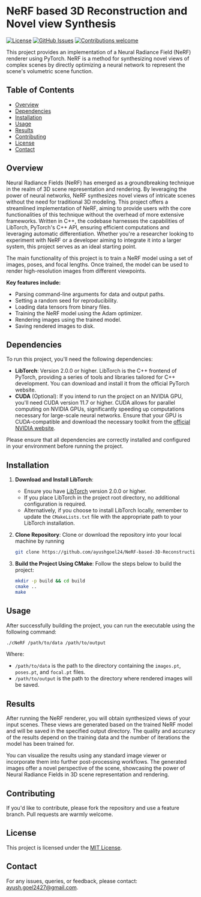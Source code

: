 # NeRF based 3D Reconstruction and Novel view Synthesis

[![License](https://img.shields.io/badge/License-MIT-blue.svg)](https://opensource.org/licenses/MIT)
[![GitHub Issues](https://img.shields.io/github/issues/ayushgoel24/NeRF-based-3D-Reconstruction-and-Novel-view-Synthesis.svg)](https://github.com/ayushgoel24/NeRF-based-3D-Reconstruction-and-Novel-view-Synthesis/issues)
[![Contributions welcome](https://img.shields.io/badge/Contributions-welcome-orange.svg)](https://github.com/ayushgoel24/NeRF-based-3D-Reconstruction-and-Novel-view-Synthesis)


This project provides an implementation of a Neural Radiance Field (NeRF) renderer using PyTorch. NeRF is a method for synthesizing novel views of complex scenes by directly optimizing a neural network to represent the scene's volumetric scene function.

## Table of Contents
- [Overview](#overview)
- [Dependencies](#dependencies)
- [Installation](#installation)
- [Usage](#usage)
- [Results](#results)
- [Contributing](#contributing)
- [License](#license)
- [Contact](#contact)

## Overview
Neural Radiance Fields (NeRF) has emerged as a groundbreaking technique in the realm of 3D scene representation and rendering. By leveraging the power of neural networks, NeRF synthesizes novel views of intricate scenes without the need for traditional 3D modeling. This project offers a streamlined implementation of NeRF, aiming to provide users with the core functionalities of this technique without the overhead of more extensive frameworks. Written in C++, the codebase harnesses the capabilities of LibTorch, PyTorch's C++ API, ensuring efficient computations and leveraging automatic differentiation. Whether you're a researcher looking to experiment with NeRF or a developer aiming to integrate it into a larger system, this project serves as an ideal starting point.

The main functionality of this project is to train a NeRF model using a set of images, poses, and focal lengths. Once trained, the model can be used to render high-resolution images from different viewpoints.

**Key features include:**
- Parsing command-line arguments for data and output paths.
- Setting a random seed for reproducibility.
- Loading data tensors from binary files.
- Training the NeRF model using the Adam optimizer.
- Rendering images using the trained model.
- Saving rendered images to disk.

## Dependencies

To run this project, you'll need the following dependencies:

- **LibTorch**: Version 2.0.0 or higher. LibTorch is the C++ frontend of PyTorch, providing a series of tools and libraries tailored for C++ development. You can download and install it from the official PyTorch website.
- **CUDA** (Optional): If you intend to run the project on an NVIDIA GPU, you'll need CUDA version 11.7 or higher. CUDA allows for parallel computing on NVIDIA GPUs, significantly speeding up computations necessary for large-scale neural networks. Ensure that your GPU is CUDA-compatible and download the necessary toolkit from the [official NVIDIA website](https://developer.nvidia.com/cuda-toolkit).

Please ensure that all dependencies are correctly installed and configured in your environment before running the project.

## Installation

1. **Download and Install LibTorch**:
   - Ensure you have [LibTorch](https://pytorch.org/cppdocs/installing.html) version 2.0.0 or higher.
   - If you place LibTorch in the project root directory, no additional configuration is required.
   - Alternatively, if you choose to install LibTorch locally, remember to update the `CMakeLists.txt` file with the appropriate path to your LibTorch installation.

2. **Clone Repository**: Clone or download the repository into your local machine by running 
    ```bash
    git clone https://github.com/ayushgoel24/NeRF-based-3D-Reconstruction-and-Novel-view-Synthesis.git
    ```

3. **Build the Project Using CMake**:
   Follow the steps below to build the project:
   ```bash
   mkdir -p build && cd build
   cmake ..
   make
    ```

## Usage

After successfully building the project, you can run the executable using the following command:

```bash
./cNeRF /path/to/data /path/to/output
```

Where:

- `/path/to/data` is the path to the directory containing the `images.pt`, `poses.pt`, and `focal.pt` files.
- `/path/to/output` is the path to the directory where rendered images will be saved.

## Results

After running the NeRF renderer, you will obtain synthesized views of your input scenes. These views are generated based on the trained NeRF model and will be saved in the specified output directory. The quality and accuracy of the results depend on the training data and the number of iterations the model has been trained for.

You can visualize the results using any standard image viewer or incorporate them into further post-processing workflows. The generated images offer a novel perspective of the scene, showcasing the power of Neural Radiance Fields in 3D scene representation and rendering.

## Contributing

If you'd like to contribute, please fork the repository and use a feature branch. Pull requests are warmly welcome.

## License

This project is licensed under the [MIT License](LICENSE).

## Contact

For any issues, queries, or feedback, please contact: [ayush.goel2427@gmail.com](mailto:ayush.goel2427@gmail.com).